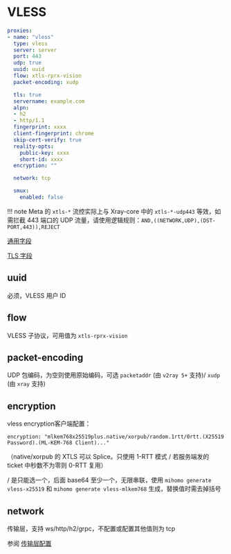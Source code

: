 # VLESS

```{.yaml linenums="1"}
proxies:
- name: "vless"
  type: vless
  server: server
  port: 443
  udp: true
  uuid: uuid
  flow: xtls-rprx-vision
  packet-encoding: xudp

  tls: true
  servername: example.com
  alpn:
  - h2
  - http/1.1
  fingerprint: xxxx
  client-fingerprint: chrome
  skip-cert-verify: true
  reality-opts:
    public-key: xxxx
    short-id: xxxx
  encryption: ""

  network: tcp

  smux:
    enabled: false
```

!!! note
    Meta 的 `xtls-*` 流控实际上与 Xray-core 中的 `xtls-*-udp443` 等效，如需拦截 443 端口的 UDP 流量，请使用逻辑规则：`AND,((NETWORK,UDP),(DST-PORT,443)),REJECT`

[通用字段](./index.md)

[TLS 字段](./tls.md)

## uuid

必须，VLESS 用户 ID

## flow

VLESS 子协议，可用值为 `xtls-rprx-vision`

## packet-encoding

UDP 包编码，为空则使用原始编码，可选 `packetaddr` (由 `v2ray 5+` 支持)/ `xudp` (由 `xray` 支持)

## encryption

vless encryption客户端配置：

`encryption: "mlkem768x25519plus.native/xorpub/random.1rtt/0rtt.(X25519 Password).(ML-KEM-768 Client)..."`

（native/xorpub 的 XTLS 可以 Splice。只使用 1-RTT 模式 / 若服务端发的 ticket 中秒数不为零则 0-RTT 复用）

 / 是只能选一个，后面 base64 至少一个，无限串联，使用  `mihomo generate vless-x25519` 和 `mihomo generate vless-mlkem768` 生成，替换值时需去掉括号

## network

传输层，支持 ws/http/h2/grpc，不配置或配置其他值则为 tcp

参阅 [传输层配置](./transport.md)

